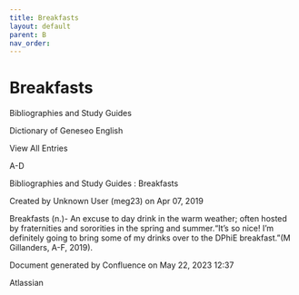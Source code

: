 ```yaml
---
title: Breakfasts
layout: default
parent: B
nav_order:
---
```


# Breakfasts

Bibliographies and Study Guides

Dictionary of Geneseo English

View All Entries

A-D

Bibliographies and Study Guides : Breakfasts

Created by  Unknown User (meg23) on Apr 07, 2019

Breakfasts (n.)- An excuse to day drink in the warm weather; often hosted by fraternities and sororities in the spring and summer.“It’s so nice! I’m definitely going to bring some of my drinks over to the DPhiE breakfast.”(M Gillanders, A-F, 2019).

Document generated by Confluence on May 22, 2023 12:37

Atlassian
